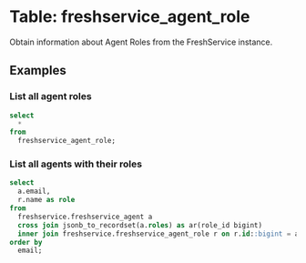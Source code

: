# Table: freshservice_agent_role

Obtain information about Agent Roles from the FreshService instance.

## Examples

### List all agent roles

```sql
select
  *
from
  freshservice_agent_role;
```

### List all agents with their roles

```sql
select
  a.email,
  r.name as role
from
  freshservice.freshservice_agent a
  cross join jsonb_to_recordset(a.roles) as ar(role_id bigint)
  inner join freshservice.freshservice_agent_role r on r.id::bigint = ar.role_id
order by
  email;
```
